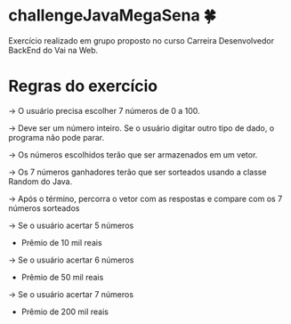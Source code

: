 # challengeJavaMegaSena 🍀

Exercício realizado em grupo proposto no curso Carreira Desenvolvedor BackEnd do Vai na Web.

# Regras do exercício

→ O usuário precisa escolher 7 números de 0 a 100.

→ Deve ser um número inteiro. Se o usuário digitar outro tipo de dado, o programa não pode parar.

→ Os números escolhidos terão que ser armazenados em um vetor.

→ Os 7 números ganhadores terão que ser sorteados usando a classe Random do Java.

→ Após o término, percorra o vetor com as respostas e compare com os 7 números sorteados

→ Se o usuário acertar 5 números
- Prêmio de 10 mil reais

→ Se o usuário acertar 6 números
- Prêmio de 50 mil reais

→ Se o usuário acertar 7 números
- Prêmio de 200 mil reais
